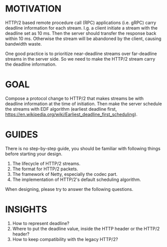 MOTIVATION
===
HTTP/2 based remote procedure call (RPC) applications (i.e. gRPC) carry deadline information for each stream.
I.g. a client initiate a stream with the deadline set as 10 ms. Then the server should transfer the response back within 10 ms.
Otherwise the stream will be abandoned by the client, causing bandwidth waste. 

One good practice is to prioritize near-deadline streams over far-deadline streams in the server side. 
So we need to make the HTTP/2 stream carry the deadline information.

GOAL
===
Compose a protocol change to HTTP/2 that makes streams be with deadline information at the time of initiation. Then make the server schedule the streams with EDF algorithm (earliest deadline first, https://en.wikipedia.org/wiki/Earliest_deadline_first_scheduling). 

GUIDES
===
There is no step-by-step guide, you should be familiar with following things before starting your design.
1. The lifecycle of HTTP/2 streams.
2. The format for HTTP/2 packets.
3. The framework of Netty, especially the codec part.
4. The implementation of HTTP/2's default scheduling algorithm.

When designing, please try to answer the following questions.

INSIGHTS
===
1. How to represent deadline?
1. Where to put the deadline value, inside the HTTP header or the HTTP/2 header?
1. How to keep compatibility with the legacy HTTP/2?
